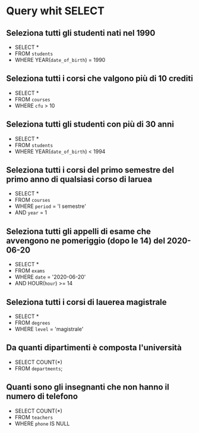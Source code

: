 # Query whit SELECT

## Seleziona tutti gli studenti nati nel 1990

- SELECT \*
- FROM `students`
- WHERE YEAR(`date_of_birth`) = 1990

## Seleziona tutti i corsi che valgono più di 10 crediti

- SELECT \*
- FROM `courses`
- WHERE `cfu` > 10

## Seleziona tutti gli studenti con più di 30 anni

- SELECT \*
- FROM `students`
- WHERE YEAR(`date_of_birth`) < 1994

## Seleziona tutti i corsi del primo semestre del primo anno di qualsiasi corso di laruea

- SELECT \*
- FROM `courses`
- WHERE `period` = 'I semestre'
- AND `year` = 1

## Seleziona tutti gli appelli di esame che avvengono ne pomeriggio (dopo le 14) del 2020-06-20

- SELECT \*
- FROM `exams`
- WHERE `date` = '2020-06-20'
- AND HOUR(`hour`) >= 14

## Seleziona tutti i corsi di lauerea magistrale

- SELECT \*
- FROM `degrees`
- WHERE `level` = 'magistrale'

## Da quanti dipartimenti è composta l'università

- SELECT COUNT(\*)
- FROM `departments`;

## Quanti sono gli insegnanti che non hanno il numero di telefono

- SELECT COUNT(\*)
- FROM `teachers`
- WHERE `phone` IS NULL
